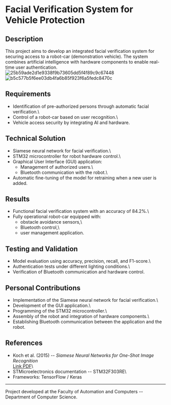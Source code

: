 # Facial Verification System for Vehicle Protection


## Description

This project aims to develop an integrated facial verification system
for securing access to a robot-car (demonstration vehicle). The system
combines artificial intelligence with hardware components to enable
real-time user authentication.
![25b59ade2d1e9338f9b73605dd5f4f89c9c67448](https://github.com/user-attachments/assets/b6a2543c-ed51-4753-a279-46562a862274)
![b5c577b5f6ee03db4fa6b85f923f6a5fedc8470c](https://github.com/user-attachments/assets/bbe85ec6-300c-42e2-8438-8a9d088fddd3)

## Requirements

-   Identification of pre-authorized persons through automatic facial
    verification.\
-   Control of a robot-car based on user recognition.\
-   Vehicle access security by integrating AI and hardware.

## Technical Solution

-   Siamese neural network for facial verification.\
-   STM32 microcontroller for robot hardware control.\
-   Graphical User Interface (GUI) application:
    -   Management of authorized users.\
    -   Bluetooth communication with the robot.\
-   Automatic fine-tuning of the model for retraining when a new user is
    added.

## Results

-   Functional facial verification system with an accuracy of 84.2%.\
-   Fully operational robot-car equipped with:
    -   obstacle avoidance sensors,\
    -   Bluetooth control,\
    -   user management application.

## Testing and Validation

-   Model evaluation using accuracy, precision, recall, and F1-score.\
-   Authentication tests under different lighting conditions.\
-   Verification of Bluetooth communication and hardware control.

## Personal Contributions

-   Implementation of the Siamese neural network for facial
    verification.\
-   Development of the GUI application.\
-   Programming of the STM32 microcontroller.\
-   Assembly of the robot and integration of hardware components.\
-   Establishing Bluetooth communication between the application and the
    robot.

## References

-   Koch et al. (2015) -- *Siamese Neural Networks for One-Shot Image
    Recognition*\
    [Link PDF](https://www.cs.cmu.edu/~rsalakhu/papers/oneshot1.pdf)\
-   STMicroelectronics documentation -- STM32F303RE\
-   Frameworks: TensorFlow / Keras

------------------------------------------------------------------------

Project developed at the Faculty of Automation and Computers --
Department of Computer Science.
